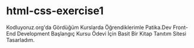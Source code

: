 # html-css-exercise1
Kodluyoruz.org'da Gördüğüm Kurslarda Öğrendiklerimle Patika.Dev Front-End Development Başlangıç Kursu Ödevi İçin Basit Bir Kitap Tanıtım Sitesi Tasarladım.
